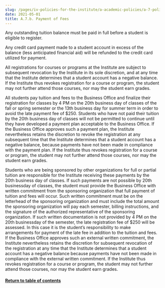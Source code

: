 ```yaml
---
slug: /pages/iv-policies-for-the-institute/a-academic-policies/a-7-policies-concerning-enrollment-and-payment-fees/a-7-b-payment-of-fees
date: 2021-05-01
title: A.7.b. Payment of Fees
---
```

Any outstanding tuition balance must be paid in full before a student is eligible to register.

Any credit card payment made to a student account in excess of the balance (less anticipated financial aid) will be refunded to the credit card utilized for payment.

All registrations for courses or programs at the Institute are subject to subsequent revocation by the Institute in its sole discretion, and at any time that the Institute determines that a student account has a negative balance. If the Institute thus revokes registration for a course or program, the student may not further attend those courses, nor may the student earn grades.

All students pay tuition and fees to the Business Office and finalize their registration for classes by 4 PM on the 20th business day of classes of the fall or spring semester or the 13th business day for summer term in order to avoid the late payment fee of $250\. Students who have not paid their tuition by the 20th business day of classes will not be permitted to continue until they have developed a payment plan acceptable to the Business Office. If the Business Office approves such a payment plan, the Institute nevertheless retains the discretion to revoke the registration at any subsequent time that the Institute determines that a student account has a negative balance, because payments have not been made in compliance with the payment plan. If the Institute thus revokes registration for a course or program, the student may not further attend those courses, nor may the student earn grades.

Students who are being sponsored by other organizations for full or partial tuition are responsible for the Institute receiving these payments by the 20th business day of classes. If such payments are not possible by 20th businessday of classes, the student must provide the Business Office with written commitment from the sponsoring organization that full payment of tuition and fees will occur. Such written commitment must be on the letterhead of the sponsoring organization and must include the total amount the sponsoring organization will pay each semester, billing instructions, and the signature of the authorized representative of the sponsoring organization. If such written documentation is not provided by 4 PM on the 20th businessday of the semester, the late registration fee of $250 will be assessed. In this case it is the student’s responsibility to make arrangements for payment of the late fee in addition to the tuition and fees. If the Business Office approves such an external written commitment, the Institute nevertheless retains the discretion for subsequent revocation of the registration at any time that the Institute determines that a student account has a negative balance because payments have not been made in compliance with the external written commitment. If the Institute thus revokes registration for a course or program, the student may not further attend those courses, nor may the student earn grades.

#### [Return to table of contents](/pages/iv-policies-for-the-institute/a-academic-policies/a-7-policies-concerning-enrollment-and-payment-fees)